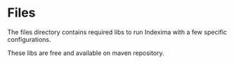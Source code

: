 # Files

The files directory contains required libs to run Indexima with a few specific configurations.

These libs are free and available on maven repository.